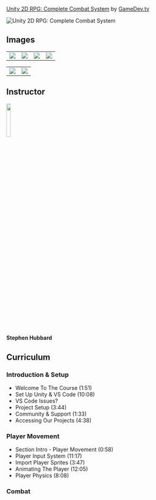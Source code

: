 [Unity 2D RPG: Complete Combat System](https://www.gamedev.tv/p/unity-2d-rpg-combat)
by [GameDev.tv](https://www.gamedev.tv)

![Unity 2D RPG: Complete Combat System](https://cdn.filestackcontent.com/uVFETbJaQ6my43PerpgZ)


## Images
<table>
    <tr>
        <td><img src="https://www.filepicker.io/api/file/Ov3HSDTNi1Qxo2tGOkAt" /></td>
        <td><img src="https://www.filepicker.io/api/file/NmUWdmCJTQu4S1IpFf8g" /></td>
        <td><img src="https://www.filepicker.io/api/file/oMWvozTeXY1B3LdKTXQS" /></td>
        <td><img src="https://www.filepicker.io/api/file/r3zjWqWRRxGoP8NlQXHH" /></td>
    </tr>
</table>

<table>
    <tr>
        <td><img src="https://www.filepicker.io/api/file/qfRROH6cRZa8UpYo85Vd" /></td>
        <td><img src="https://www.filepicker.io/api/file/4OnXrQpCSi2Ny3xybchA" /></td>
    </tr>
</table>

## Instructor
<img src="https://www.filepicker.io/api/file/RF2tbC4kSReyIy0Bnhyx" width="15%" />
<h4>Stephen Hubbard</h4>

## Curriculum
### Introduction & Setup
- Welcome To The Course (1:51)
- Set Up Unity & VS Code (10:08)
- VS Code Issues?
- Project Setup (3:44)
- Community & Support (1:33)
- Accessing Our Projects (4:38)

### Player Movement
- Section Intro - Player Movement (0:58)
- Player Input System (11:17)
- Import Player Sprites (3:47)
- Animating The Player (12:05)
- Player Physics (8:08)

### Combat